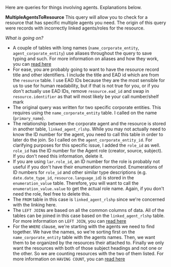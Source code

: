 Here are queries for things involving agents. Explanations below.

**MultipleAgentsToResource**
This query will allow you to check for a resource that has specific multiple agents you need. The origin of this query were records with incorrectly linked agents/roles for the resource.

_What is going on?_
* A couple of tables with long names (`name_corporate_entity`, `agent_corporate_entity`) use aliases throughout the query to save typing and such. For more information on aliases and how they work, you can [read here](https://www.w3schools.com/sql/sql_alias.asp "SQL ALIAS syntax")
* For ease, you are probably going to want to have the resource record title and other identifiers. I include the title and EAD id which are from the `resource` table. I use EAD IDs because they are the most sensible for us to use for human readability, but if that is not true for you, or if you don't actually use EAD IDs, remove `resource.ead_id` and swap in `resource.identifier` as that will most likely be your call number/shelf mark
* The original query was written for two specific corporate entities. This requires using the `name_corporate_entity` table. I called on the name (`primary_name`). 
* The relationship between the corporate agent and the resource is stored in another table, `linked_agent_rlshp`. While you may not actually need to know the ID number for the agent, you need to call this table in order to later do the join. So I called on the `agent_corporate_entity_id`. For clarifying purposes for this specific issue, I added the `role_id` as well. `role_id` has the ID number for the Agent role (creator, source, subject). If you don't need this information, delete it.
* If you are using `lar.role_id`, an ID number for the role is probably not useful if you don't have their enumeration memorized. Enumerations of ID numbers for `role_id` and other similar type descriptions (e.g. `date.date_type_id`, `resource.language_id`) is stored in the `enumeration_value` table. Therefore, you will want to call the `enumeration_value.value` to get the actual role name. Again, if you don't need the role, feel free to delete this.
* The `FROM` table in this case is `linked_agent_rlshp` since we're concerned with the linking here.
* The `LEFT JOIN`s are based on all the common columns of data. All of the tables can be joined in this case based on the `linked_agent_rlshp` table. For more information on `LEFT JOIN`, you can [read here](https://www.w3schools.com/sql/sql_join_left.asp "SQL LEFT JOIN syntax")
* For the `WHERE` clause, we're starting with the agents we need to find together. We have the names, so we're sorting first on the `name_corporate_entity` table with the agents names. Then, we want them to be organized by the resources their attached to. Finally we only want the resources with both of those subject headings and not one or the other. So we are counting resources with the two of them listed. For more information on `HAVING COUNT`, you can [read here](https://www.w3schools.com/sql/sql_having.asp "SQL HAVING syntax")
